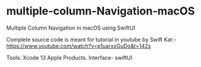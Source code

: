 # multiple-column-Navigation-macOS
Multiple Column Navigation in macOS using SwiftUI

Complete source code is meant for tutorial in youtube by Swift Kat:- https://www.youtube.com/watch?v=p1uarxxGuDo&t=142s

Tools: Xcode 13 Apple Products. Interface- swiftUI
